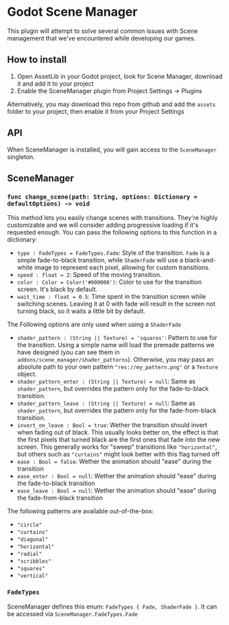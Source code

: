 # Godot Scene Manager

This plugin will attempt to solve several common issues with Scene management that we've encountered while developing our games.

## How to install

1. Open AssetLib in your Godot project, look for Scene Manager, download it and add it to your project
2. Enable the SceneManager plugin from Project Settings -> Plugins

Alternatively, you may download this repo from github and add the `assets` folder to your project, then enable it from your Project Settings

## API

When SceneManager is installed, you will gain access to the `SceneManager` singleton.

## SceneManager

### `func change_scene(path: String, options: Dictionary = defaultOptions) -> void`

This method lets you easily change scenes with transitions. They're highly customizable and we will consider adding progressive loading if it's requested enough. You can pass the following options to this function in a dictionary:

- `type : FadeTypes = FadeTypes.Fade`: Style of the transition. `Fade` is a simple fade-to-black transition, while `ShaderFade` will use a black-and-white image to represent each pixel, allowing for custom transitions.
- `speed : float = 2`: Speed of the moving transition.
- `color : Color = Color('#000000')`: Color to use for the transition screen. It's black by default.
- `wait_time : float = 0.5`: Time spent in the transition screen while switching scenes. Leaving it at 0 with fade will result in the screen not turning black, so it waits a little bit by default.

The Following options are only used when using a `ShaderFade`

- `shader_pattern : (String || Texture) = 'squares'`: Pattern to use for the transition. Using a simple name will load the premade patterns we have designed (you can see them in `addons/scene_manager/shader_patterns`). Otherwise, you may pass an absolute path to your own pattern `"res://my_pattern.png"` or a `Texture` object.
- `shader_pattern_enter : (String || Texture) = null`: Same as `shader_pattern`, but overrides the pattern only for the fade-to-black transition.
- `shader_pattern_leave : (String || Texture) = null`: Same as `shader_pattern`, but overrides the pattern only for the fade-from-black transition.
- `invert_on_leave : Bool = true`: Wether the transition should invert when fading out of black. This usually looks better on, the effect is that the first pixels that turned black are the first ones that fade into the new screen. This generally works for "sweep" transitions like `"horizontal"`, but others such as `"curtains"` might look better with this flag turned off
- `ease : Bool = false`: Wether the animation should "ease" during the transition
- `ease_enter : Bool = null`: Wether the animation should "ease" during the fade-to-black transition
- `ease_leave : Bool = null`: Wether the animation should "ease" during the fade-from-black transition

The following patterns are available out-of-the-box:

- `"circle"`
- `"curtains"`
- `"diagonal"`
- `"horizontal"`
- `"radial"`
- `"scribbles"`
- `"squares"`
- `"vertical"`

### `FadeTypes`

SceneManager defines this enum: `FadeTypes { Fade, ShaderFade }`. It can be accessed via `SceneManager.FadeTypes.Fade`

